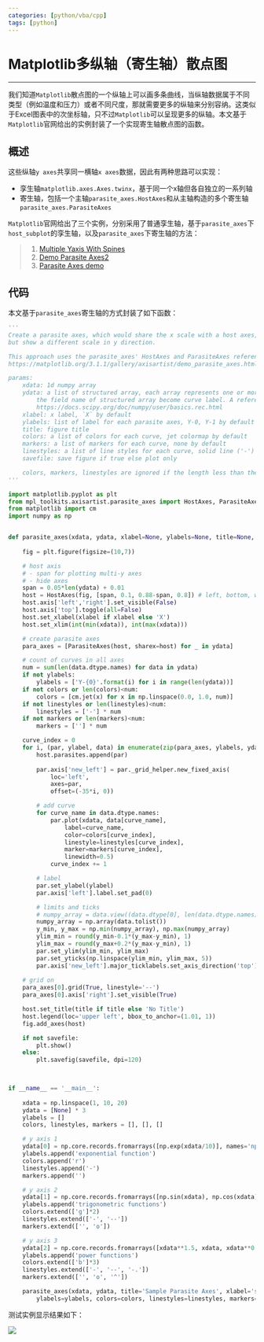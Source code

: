 ```yaml
---
categories: [python/vba/cpp]
tags: [python]
---
```


# Matplotlib多纵轴（寄生轴）散点图


---

我们知道`Matplotlib`散点图的一个纵轴上可以画多条曲线，当纵轴数据属于不同类型（例如温度和压力）或者不同尺度，那就需要更多的纵轴来分别容纳。这类似于Excel图表中的次坐标轴，只不过`Matplotlib`可以呈现更多的纵轴。本文基于`Matplotlib`官网给出的实例封装了一个实现寄生轴散点图的函数。

## 概述

这些纵轴`y axes`共享同一横轴`x axes`数据，因此有两种思路可以实现：

- 孪生轴`matplotlib.axes.Axes.twinx`，基于同一个x轴但各自独立的一系列轴
- 寄生轴，包括一个主轴`parasite_axes.HostAxes`和从主轴构造的多个寄生轴`parasite_axes.ParasiteAxes`

`Matplotlib`官网给出了三个实例，分别采用了普通孪生轴，基于`parasite_axes`下`host_subplot`的孪生轴，以及`parasite_axes`下寄生轴的方法：

> 1. [Multiple Yaxis With Spines](https://matplotlib.org/3.1.1/gallery/ticks_and_spines/multiple_yaxis_with_spines.html)
> 2. [Demo Parasite Axes2](https://matplotlib.org/3.1.1/gallery/axisartist/demo_parasite_axes2.html)
> 3. [Parasite Axes demo](https://matplotlib.org/3.1.1/gallery/axisartist/demo_parasite_axes.html)


## 代码

本文基于`parasite_axes`寄生轴的方式封装了如下函数：

```python
'''
Create a parasite axes, which would share the x scale with a host axes, 
but show a different scale in y direction.

This approach uses the parasite_axes' HostAxes and ParasiteAxes referenced from:
https://matplotlib.org/3.1.1/gallery/axisartist/demo_parasite_axes.html

params:
    xdata: 1d numpy array
    ydata: a list of structured array, each array represents one or more curves in associated y-axis.
        the field name of structured array become curve label. A reference to structed array:
        https://docs.scipy.org/doc/numpy/user/basics.rec.html
    xlabel: x label, `X` by default
    ylabels: list of label for each parasite axes, Y-0, Y-1 by default
    title: figure title
    colors: a list of colors for each curve, jet colormap by default
    markers: a list of markers for each curve, none by default
    linestyles: a list of line styles for each curve, solid line ('-') by default
    savefile: save figure if true else plot only

    colors, markers, linestyles are ignored if the length less than the count of all curves.
'''

import matplotlib.pyplot as plt
from mpl_toolkits.axisartist.parasite_axes import HostAxes, ParasiteAxes
from matplotlib import cm
import numpy as np


def parasite_axes(xdata, ydata, xlabel=None, ylabels=None, title=None, colors=None, markers=None, linestyles=None, savefile=None):
    
    fig = plt.figure(figsize=(10,7))    

    # host axis
    # - span for plotting multi-y axes
    # - hide axes
    span = 0.05*len(ydata) + 0.01
    host = HostAxes(fig, [span, 0.1, 0.88-span, 0.8]) # left, bottom, width, height
    host.axis['left','right'].set_visible(False)
    host.axis['top'].toggle(all=False)    
    host.set_xlabel(xlabel if xlabel else 'X')
    host.set_xlim(int(min(xdata)), int(max(xdata)))

    # create parasite axes
    para_axes = [ParasiteAxes(host, sharex=host) for _ in ydata]        

    # count of curves in all axes
    num = sum(len(data.dtype.names) for data in ydata)
    if not ylabels:
        ylabels = ['Y-{0}'.format(i) for i in range(len(ydata))]
    if not colors or len(colors)<num:
        colors = [cm.jet(x) for x in np.linspace(0.0, 1.0, num)]
    if not linestyles or len(linestyles)<num:
        linestyles = ['-'] * num
    if not markers or len(markers)<num:
        markers = [''] * num

    curve_index = 0
    for i, (par, ylabel, data) in enumerate(zip(para_axes, ylabels, ydata)):
        host.parasites.append(par)
        
        par.axis['new_left'] = par._grid_helper.new_fixed_axis(
            loc='left', 
            axes=par, 
            offset=(-35*i, 0))

        # add curve
        for curve_name in data.dtype.names:
            par.plot(xdata, data[curve_name], 
                label=curve_name, 
                color=colors[curve_index], 
                linestyle=linestyles[curve_index],
                marker=markers[curve_index],
                linewidth=0.5)
            curve_index += 1

        # label
        par.set_ylabel(ylabel)
        par.axis['left'].label.set_pad(0)

        # limits and ticks
        # numpy_array = data.view((data.dtype[0], len(data.dtype.names)))
        numpy_array = np.array(data.tolist())
        y_min, y_max = np.min(numpy_array), np.max(numpy_array)
        ylim_min = round(y_min-0.1*(y_max-y_min), 1)
        ylim_max = round(y_max+0.2*(y_max-y_min), 1)
        par.set_ylim(ylim_min, ylim_max)
        par.set_yticks(np.linspace(ylim_min, ylim_max, 5))
        par.axis['new_left'].major_ticklabels.set_axis_direction('top')
    
    # grid on
    para_axes[0].grid(True, linestyle='--')
    para_axes[0].axis['right'].set_visible(True)

    host.set_title(title if title else 'No Title')   
    host.legend(loc='upper left', bbox_to_anchor=(1.01, 1))
    fig.add_axes(host)

    if not savefile:
        plt.show()
    else:
        plt.savefig(savefile, dpi=120)

 

if __name__ == '__main__':
    
    xdata = np.linspace(1, 10, 20)
    ydata = [None] * 3
    ylabels = []
    colors, linestyles, markers = [], [], []

    # y axis 1
    ydata[0] = np.core.records.fromarrays([np.exp(xdata/10)], names='np.exp(x/10)')
    ylabels.append('exponential function')
    colors.append('r')
    linestyles.append('-')
    markers.append('')

    # y axis 2
    ydata[1] = np.core.records.fromarrays([np.sin(xdata), np.cos(xdata)], names='y=sin(x), y=cos(x)')
    ylabels.append('trigonometric functions')
    colors.extend(['g']*2)
    linestyles.extend(['-', '--'])
    markers.extend(['', 'o'])

    # y axis 3
    ydata[2] = np.core.records.fromarrays([xdata**1.5, xdata, xdata**0.5], names='y=x^1.5, y=x, y=x^0.5')
    ylabels.append('power functions')
    colors.extend(['b']*3)
    linestyles.extend(['-', '--', '-.'])
    markers.extend(['', 'o', '^'])    

    parasite_axes(xdata, ydata, title='Sample Parasite Axes', xlabel='sample x', 
        ylabels=ylabels, colors=colors, linestyles=linestyles, markers=markers)
```

测试实例显示结果如下：

![](images/2019-05-22-01.png)